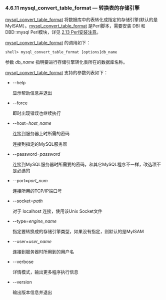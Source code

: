 ### 4.6.11 mysql\_convert\_table_format — 转换表的存储引擎

[mysql\_convert\_table\_format](#) 将数据库中的表转化成指定的存储引擎(默认的是MyISAM）。[mysql\_convert\_table\_format](#) 是Perl脚本，需要安装 DBI 和 DBD::mysql Perl模块，详见 [2.13 Perl安装注意](#2.13)。


[mysql_convert_table_format](#) 的调用如下：

```shell
shell> mysql_convert_table_format [options]db_name
```

参数 *db_name* 指明要进行存储引擎转化表所在的数据库名称。

[mysql_convert_table_format](#) 支持的参数列表如下：

* --help

	显示帮助信息并退出

* --force

	即时出现错误也继续执行

* --host=*host_name*

	连接到服务器上时所需的密码

	连接到指定的MySQL服务器

* --password=*password*

	连接到MySQL服务器时所需要的密码，和其它MySQL程序不一样，改选项不是必选的

*  --port=*port_num*

	连接所用的TCP/IP端口号

* --socket=*path*

	对于 localhost 连接，使用该Unix Socket文件

* --type=*engine_name*

	指定要转换成的存储引擎类型，如果没有指定，则默认的是MyISAM

* --user=*user_name*

	连接到服务器时所用到的用户名

* --verbose

	详情模式，输出更多程序执行信息

* --version

	输出版本信息并退出


	
[2.13]:../Chapter_02/